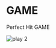 # GAME

Perfect Hit GAME

![play 2](https://user-images.githubusercontent.com/57678898/84284310-af931800-ab44-11ea-9072-527a1d2a5881.JPG)

